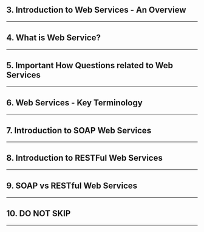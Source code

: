 ## 3. Introduction to Web Services - An Overview

***

## 4. What is Web Service?

***

## 5. Important How Questions related to Web Services

***

## 6. Web Services - Key Terminology

***

## 7. Introduction to SOAP Web Services 

***

## 8. Introduction to RESTFul Web Services

***

## 9. SOAP vs RESTful Web Services

***

## 10. DO NOT SKIP

***
